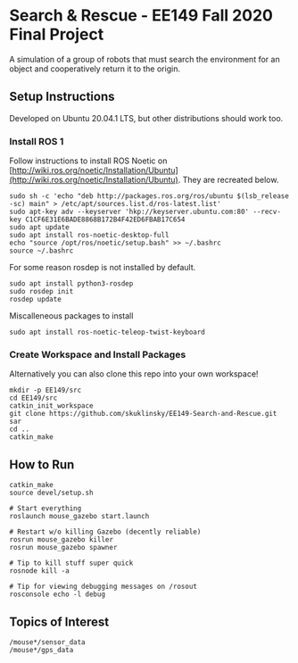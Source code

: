 # Search & Rescue - EE149 Fall 2020 Final Project

A simulation of a group of robots that must search the environment for an object and cooperatively return it to the origin.

## Setup Instructions

Developed on Ubuntu 20.04.1 LTS, but other distributions should work too.

### Install ROS 1

Follow instructions to install ROS Noetic on [http://wiki.ros.org/noetic/Installation/Ubuntu](http://wiki.ros.org/noetic/Installation/Ubuntu). They are recreated below.

	sudo sh -c 'echo "deb http://packages.ros.org/ros/ubuntu $(lsb_release -sc) main" > /etc/apt/sources.list.d/ros-latest.list'
	sudo apt-key adv --keyserver 'hkp://keyserver.ubuntu.com:80' --recv-key C1CF6E31E6BADE8868B172B4F42ED6FBAB17C654
	sudo apt update
	sudo apt install ros-noetic-desktop-full
	echo "source /opt/ros/noetic/setup.bash" >> ~/.bashrc
	source ~/.bashrc

For some reason rosdep is not installed by default.

	sudo apt install python3-rosdep
	sudo rosdep init
	rosdep update

Miscalleneous packages to install

	sudo apt install ros-noetic-teleop-twist-keyboard

### Create Workspace and Install Packages

Alternatively you can also clone this repo into your own workspace!

	mkdir -p EE149/src
	cd EE149/src
	catkin_init_workspace
	git clone https://github.com/skuklinsky/EE149-Search-and-Rescue.git sar
	cd ..
	catkin_make

## How to Run

	catkin_make
	source devel/setup.sh

	# Start everything
	roslaunch mouse_gazebo start.launch

	# Restart w/o killing Gazebo (decently reliable)
	rosrun mouse_gazebo killer
	rosrun mouse_gazebo spawner

	# Tip to kill stuff super quick
	rosnode kill -a

	# Tip for viewing debugging messages on /rosout
	rosconsole echo -l debug

## Topics of Interest

	/mouse*/sensor_data
	/mouse*/gps_data
